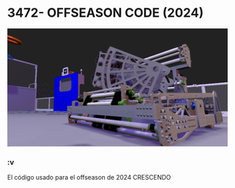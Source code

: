 # 3472- OFFSEASON CODE (2024)
![Robot image](/RobotImage.png)
### :v
El código usado para el offseason de 2024 CRESCENDO

